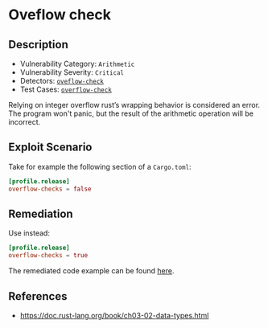 # Oveflow check

## Description 
- Vulnerability Category: `Arithmetic`
- Vulnerability Severity: `Critical`
- Detectors: [`oveflow-check`]()
- Test Cases: [`overflow-check`]()

Relying on integer overflow rust’s wrapping behavior is considered an error. The program won't panic, but the result of the arithmetic operation will be incorrect.

## Exploit Scenario
Take for example the following section of a `Cargo.toml`:

```toml
[profile.release]
overflow-checks = false
```

## Remediation

Use instead:

```toml
[profile.release]
overflow-checks = true
```

The remediated code example can be found [here]().

## References

- https://doc.rust-lang.org/book/ch03-02-data-types.html

